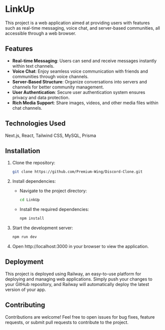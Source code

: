 # LinkUp

This project is a web application aimed at providing users with features such as real-time messaging, voice chat, and server-based communities, all accessible through a web browser.

## Features

- **Real-time Messaging**: Users can send and receive messages instantly within text channels.
- **Voice Chat**: Enjoy seamless voice communication with friends and communities through voice channels.
- **Server-Based Structure**: Organize conversations into servers and channels for better community management.
- **User Authentication**: Secure user authentication system ensures privacy and data protection.
- **Rich Media Support**: Share images, videos, and other media files within chat channels.

## Technologies Used

Next.js, React, Tailwind CSS, MySQL, Prisma

## Installation

1. Clone the repository:
   ```bash
   git clone https://github.com/Premium-Wing/Discord-Clone.git
   ```
2. Install dependencies:

   - Navigate to the project directory:

     ```bash
     cd LinkUp
     ```

   - Install the required dependencies:
     ```bash
     npm install
     ```

3. Start the development server:

   ```bash
   npm run dev
   ```

4. Open http://localhost:3000 in your browser to view the application.

## Deployment

This project is deployed using Railway, an easy-to-use platform for deploying and managing web applications. Simply push your changes to your GitHub repository, and Railway will automatically deploy the latest version of your app.

## Contributing

Contributions are welcome! Feel free to open issues for bug fixes, feature requests, or submit pull requests to contribute to the project.
